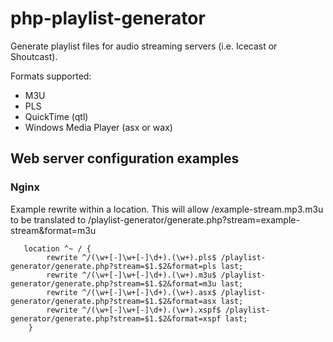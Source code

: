 php-playlist-generator
======================

Generate playlist files for audio streaming servers (i.e. Icecast or Shoutcast).

Formats supported:
- M3U
- PLS
- QuickTime (qtl)
- Windows Media Player (asx or wax)


## Web server configuration examples
### Nginx
Example rewrite within a location. This will allow /example-stream.mp3.m3u
to be translated to /playlist-generator/generate.php?stream=example-stream&format=m3u
```
   location ^~ / {
        rewrite ^/(\w+[-]\w+[-]\d+).(\w+).pls$ /playlist-generator/generate.php?stream=$1.$2&format=pls last;
        rewrite ^/(\w+[-]\w+[-]\d+).(\w+).m3u$ /playlist-generator/generate.php?stream=$1.$2&format=m3u last;
        rewrite ^/(\w+[-]\w+[-]\d+).(\w+).asx$ /playlist-generator/generate.php?stream=$1.$2&format=asx last;
        rewrite ^/(\w+[-]\w+[-]\d+).(\w+).xspf$ /playlist-generator/generate.php?stream=$1.$2&format=xspf last;
    }
```
